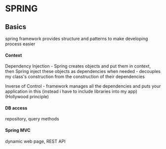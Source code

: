 # SPRING

## Basics

spring framework provides structure and patterns to make developing process easier

#### Context

Dependency Injection - Spring creates objects and put them in context, then Spring inject these objects as dependencies when needed - decouples my class's construction from the construction of their dependencies

Inverse of Control - framework manages all the dependencies and puts your application in this \(instead i have to include libraries into my app\) \(Hollywood principle\)

#### DB access

repository, query methods

#### Spring MVC

dynamic web page, REST API

